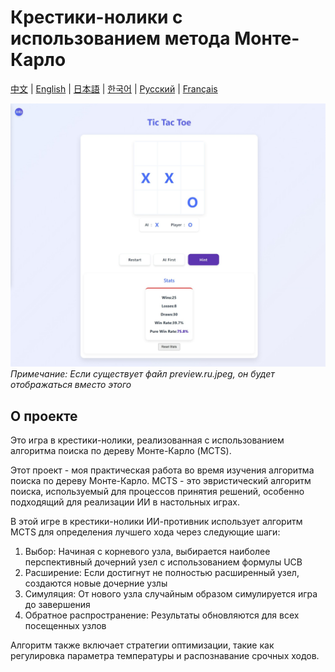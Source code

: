 # Крестики-нолики с использованием метода Монте-Карло

[中文](README.zh-CN.md) | [English](README.md) | [日本語](README.ja.md) | [한국어](README.ko.md) | [Русский](#русский) | [Français](README.fr.md)

![Предварительный просмотр игры](preview.jpeg)
*Примечание: Если существует файл preview.ru.jpeg, он будет отображаться вместо этого*

## О проекте

Это игра в крестики-нолики, реализованная с использованием алгоритма поиска по дереву Монте-Карло (MCTS).

Этот проект - моя практическая работа во время изучения алгоритма поиска по дереву Монте-Карло. MCTS - это эвристический алгоритм поиска, используемый для процессов принятия решений, особенно подходящий для реализации ИИ в настольных играх.

В этой игре в крестики-нолики ИИ-противник использует алгоритм MCTS для определения лучшего хода через следующие шаги:
1. Выбор: Начиная с корневого узла, выбирается наиболее перспективный дочерний узел с использованием формулы UCB
2. Расширение: Если достигнут не полностью расширенный узел, создаются новые дочерние узлы
3. Симуляция: От нового узла случайным образом симулируется игра до завершения
4. Обратное распространение: Результаты обновляются для всех посещенных узлов

Алгоритм также включает стратегии оптимизации, такие как регулировка параметра температуры и распознавание срочных ходов. 